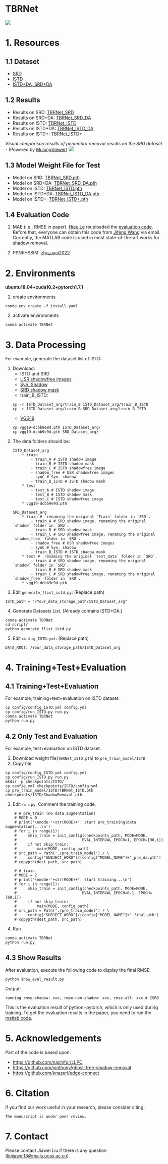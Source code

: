 # TBRNet

<img src="https://github.com/nachifur/TBRNet/blob/main/img/f2.jpg"/>

# 1. Resources

## 1.1 Dataset
* [SRD](https://github.com/Liangqiong/DeShadowNet)
* [ISTD](https://github.com/DeepInsight-PCALab/ST-CGAN)
* [ISTD+DA, SRD+DA](https://github.com/vinthony/ghost-free-shadow-removal)

## 1.2 Results
* Results on SRD: [TBRNet_SRD](https://mailustceducn-my.sharepoint.com/:u:/g/personal/nachifur_mail_ustc_edu_cn/EcjEGvbQLY5FhM_HTB0sGiwBzVGZgLJ0hOzvvLBZ9aHgSg?e=zMopUV)
* Results on SRD+DA: [TBRNet_SRD_DA](https://mailustceducn-my.sharepoint.com/:u:/g/personal/nachifur_mail_ustc_edu_cn/ERZMY7pF1aJEtpGjPx4eMBQBAJF7YRJjaWkiaAFqZh7_xQ?e=Uhkc84)
* Results on ISTD: [TBRNet_ISTD](https://mailustceducn-my.sharepoint.com/:u:/g/personal/nachifur_mail_ustc_edu_cn/Eand2fwdBplBnOi9DGCeyewBTDNTbR4H1gMkXUu6nB186g?e=N9iiX2)
* Results on ISTD+DA: [TBRNet_ISTD_DA](https://mailustceducn-my.sharepoint.com/:u:/g/personal/nachifur_mail_ustc_edu_cn/ETavmK5QwspJiTUCgBuK3wABNR6T3bJBrdSFQE2Urp6Jgw?e=BnC1Pd)
* Results on ISTD+: [TBRNet_ISTD+](https://mailustceducn-my.sharepoint.com/:u:/g/personal/nachifur_mail_ustc_edu_cn/EZssY3AcYnlKud00MPqANX8BYmikxY4WSyCFYAuTQkAXFA?e=i2HZQ8)

*Visual comparison results of penumbra removal results on the SRD dataset* - (Powered by [MulimgViewer](https://github.com/nachifur/MulimgViewer))
<img src="https://github.com/nachifur/TBRNet/blob/main/img/f1.jpg"/>


## 1.3  Model Weight File for Test
* Model on SRD: [TBRNet_SRD.pth](https://mailustceducn-my.sharepoint.com/:u:/g/personal/nachifur_mail_ustc_edu_cn/EfX-fgeSt-RGpq70XAwk8RYBdzB-dbXqi2snIgIbhCjCqg?e=byAji3)
* Model on SRD+DA: [TBRNet_SRD_DA.pth](https://mailustceducn-my.sharepoint.com/:u:/g/personal/nachifur_mail_ustc_edu_cn/ET7oQhFbKNNKtSIz1i6247MBeF20MsWe8uyjqrpH6BkG4Q?e=l1F6mE)
* Model on ISTD: [TBRNet_ISTD.pth](https://mailustceducn-my.sharepoint.com/:u:/g/personal/nachifur_mail_ustc_edu_cn/EW7n1zFH2FpBvjvfNC0mrcMB45n6aUocl81EhOokZDLMeA?e=409Tiu)
* Model on ISTD+DA: [TBRNet_ISTD_DA.pth](https://mailustceducn-my.sharepoint.com/:u:/g/personal/nachifur_mail_ustc_edu_cn/EcNu1-1LnNFCjcvtbvv6JC0BILJh_-VDCn3iVKqv9wcROQ?e=pRAciZ)
* Model on ISTD+: [TBRNet_ISTD+.pth](https://mailustceducn-my.sharepoint.com/:u:/g/personal/nachifur_mail_ustc_edu_cn/EU5yZC_FspZMoh-sJg_YWM4BG5rVLGS-Jl0KK0UkPJ14qw?e=MWLrHj)

## 1.4 Evaluation Code
1. MAE (i.e., RMSE in paper). [Hieu Le](https://openaccess.thecvf.com/content_ICCV_2019/papers/Le_Shadow_Removal_via_Shadow_Image_Decomposition_ICCV_2019_paper.pdf) reuploaded the [evaluation code](https://github.com/cvlab-stonybrook/SID). Before that, everyone can obtain this code from [Jifeng Wang](https://openaccess.thecvf.com/content_cvpr_2018/papers/Wang_Stacked_Conditional_Generative_CVPR_2018_paper.pdf) via email. Currently, the MATLAB code is used in most state-of-the-art works for shadow removal.

2. PSNR+SSIM. [zhu_aaai2022](https://github.com/zhuyr97/AAAI2022_Unfolding_Network_Shadow_Removal)

# 2. Environments
**ubuntu18.04+cuda10.2+pytorch1.7.1**
1. create environments
```
conda env create -f install.yaml
```
2. activate environments
```
conda activate TBRNet
```

# 3. Data Processing
For example, generate the dataset list of ISTD:
1. Download:
   * ISTD and SRD
   * [USR shadowfree images](https://github.com/xw-hu/Mask-ShadowGAN)
   * [Syn. Shadow](https://github.com/vinthony/ghost-free-shadow-removal)
   * [SRD shadow mask](https://github.com/vinthony/ghost-free-shadow-removal)
   * train_B_ISTD:
   ```
   cp -r ISTD_Dataset_arg/train_B ISTD_Dataset_arg/train_B_ISTD
   cp -r ISTD_Dataset_arg/train_B SRD_Dataset_arg/train_B_ISTD
   ```
   * [VGG19](https://download.pytorch.org/models/vgg19-dcbb9e9d.pth)
   ```
   cp vgg19-dcbb9e9d.pth ISTD_Dataset_arg/
   cp vgg19-dcbb9e9d.pth SRD_Dataset_arg/
   ```
2. The data folders should be:
    ```
    ISTD_Dataset_arg
        * train
            - train_A # ISTD shadow image
            - train_B # ISTD shadow mask
            - train_C # ISTD shadowfree image
            - shadow_free # USR shadowfree images
            - synC # Syn. shadow
            - train_B_ISTD # ISTD shadow mask
        * test
            - test_A # ISTD shadow image
            - test_B # ISTD shadow mask
            - test_C # ISTD shadowfree image
        * vgg19-dcbb9e9d.pth

    SRD_Dataset_arg
        * train #  renaming the original `Train` folder in `SRD`.
            - train_A # SRD shadow image, renaming the original `shadow` folder in `SRD`.
            - train_B # SRD shadow mask
            - train_C # SRD shadowfree image, renaming the original `shadow_free` folder in `SRD`.
            - shadow_free # USR shadowfree images
            - synC # Syn. shadow
            - train_B_ISTD # ISTD shadow mask
        * test #  renaming the original `test_data` folder in `SRD`.
            - train_A # SRD shadow image, renaming the original `shadow` folder in `SRD`.
            - train_B # SRD shadow mask
            - train_C # SRD shadowfree image, renaming the original `shadow_free` folder in `SRD`.
        * vgg19-dcbb9e9d.pth 
    ```
3. Edit `generate_flist_istd.py`: (Replace path)

```
ISTD_path = "/Your_data_storage_path/ISTD_Dataset_arg"
```
4. Generate Datasets List. (Already contains ISTD+DA.)
```
conda activate TBRNet
cd script/
python generate_flist_istd.py
```
5. Edit `config_ISTD.yml`: (Replace path)
```
DATA_ROOT: /Your_data_storage_path/ISTD_Dataset_arg
```

# 4. Training+Test+Evaluation
## 4.1 Training+Test+Evaluation
For example, training+test+evaluation on ISTD dataset.
```
cp config/config_ISTD.yml config.yml 
cp config/run_ISTD.py run.py
conda activate TBRNet
python run.py
```
## 4.2 Only Test and Evaluation
For example, test+evaluation on ISTD dataset.
1. Download weight file(`TBRNet_ISTD.pth`) to `pre_train_model/ISTD`
2. Copy file
```
cp config/config_ISTD.yml config.yml 
cp config/run_ISTD.py run.py
mkdir -p checkpoints/ISTD/
cp config.yml checkpoints/ISTD/config.yml
cp pre_train_model/ISTD/TBRNet_ISTD.pth  checkpoints/ISTD/ShadowRemoval.pth
```

3. Edit `run.py`. Comment the training code.

```
    # # pre_train (no data augmentation)
    # MODE = 0
    # print('\nmode-'+str(MODE)+': start pre_training(data augmentation)...\n')
    # for i in range(1):
    #     skip_train = init_config(checkpoints_path, MODE=MODE,
    #                             EVAL_INTERVAL_EPOCH=1, EPOCH=[90,i])
    #     if not skip_train:
    #         main(MODE, config_path)
    # src_path = Path('./pre_train_model') / \
    #     config["SUBJECT_WORD"]/(config["MODEL_NAME"]+'_pre_da.pth')
    # copypth(dest_path, src_path)

    # # train
    # MODE = 2
    # print('\nmode-'+str(MODE)+': start training...\n')
    # for i in range(1):
    #     skip_train = init_config(checkpoints_path, MODE=MODE,
    #                             EVAL_INTERVAL_EPOCH=0.1, EPOCH=[60,i])
    #     if not skip_train:
    #         main(MODE, config_path)
    # src_path = Path('./pre_train_model') / \
    #     config["SUBJECT_WORD"]/(config["MODEL_NAME"]+'_final.pth')
    # copypth(dest_path, src_path)
```
4. Run

```
conda activate TBRNet
python run.py
```
## 4.3 Show Results
After evaluation, execute the following code to display the final RMSE.
```
python show_eval_result.py
```
Output:
```
running rmse-shadow: xxx, rmse-non-shadow: xxx, rmse-all: xxx # ISRD
```
This is the evaluation result of python+pytorch, which is only used during training. To get the evaluation results in the paper, you need to run the [matlab code](#14-evaluation-code).

# 5. Acknowledgements
Part of the code is based upon:
* https://github.com/nachifur/LLPC
* https://github.com/vinthony/ghost-free-shadow-removal
* https://github.com/knazeri/edge-connect

# 6. Citation
If you find our work useful in your research, please consider citing:
```
The manuscript is under peer review.
```
# 7. Contact
Please contact Jiawei Liu if there is any question (liujiawei18@mails.ucas.ac.cn).

